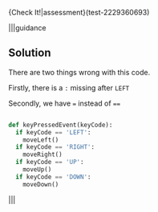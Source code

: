 
{Check It!|assessment}(test-2229360693)

|||guidance
## Solution

There are two things wrong with this code.

Firstly, there is a `:` missing after `LEFT`

Secondly, we have `=` instead of `==`

```python

def keyPressedEvent(keyCode):
  if keyCode == 'LEFT':
    moveLeft()
  if keyCode == 'RIGHT':
    moveRight()
  if keyCode == 'UP':
    moveUp()
  if keyCode == 'DOWN':
    moveDown()
```

|||
